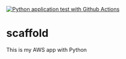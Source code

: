 [![Python application test with Github Actions](https://github.com/JosaRC/scaffold/actions/workflows/main.yml/badge.svg)](https://github.com/JosaRC/scaffold/actions/workflows/main.yml)

# scaffold
This is my AWS app with Python
